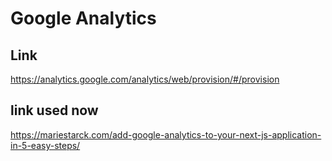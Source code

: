 # Google Analytics

## Link
https://analytics.google.com/analytics/web/provision/#/provision


## link used now
https://mariestarck.com/add-google-analytics-to-your-next-js-application-in-5-easy-steps/